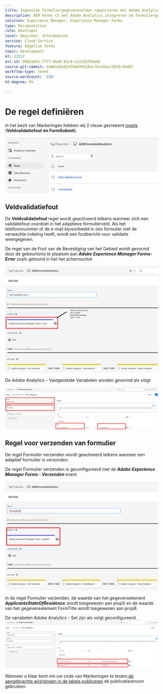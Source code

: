 ```yaml
---
title: Ingevulde formuliergegevensvelden rapporteren met Adobe Analytics
description: AEM Forms CS met Adobe Analytics integreren om formuliergegevensvelden te rapporteren
solution: Experience Manager, Experience Manager Forms
type: Documentation
role: Developer
level: Beginner, Intermediate
version: Cloud Service
feature: Adaptive Forms
topic: Development
kt: 12557
exl-id: 9982e041-fff7-4be6-91c9-e322d2fd3e01
source-git-commit: da0b536e824f68d97618ac7bce9aec5829c3b48f
workflow-type: tm+mt
source-wordcount: '220'
ht-degree: 0%

---
```


# De regel definiëren

In het bezit van Markeringen hebben wij 2 nieuw gecreeerd [regels](https://experienceleague.adobe.com/docs/platform-learn/implement-in-websites/configure-tags/add-data-elements-rules.html) (**Veldvalidatiefout en FormSubmit**).

![adaptief](assets/rules.png)


## Veldvalidatiefout

De **Veldvalidatiefout** regel wordt geactiveerd telkens wanneer zich een validatiefout voordoet in het adaptieve formulierveld. Als het telefoonnummer of de e-mail bijvoorbeeld in ons formulier niet de verwachte indeling heeft, wordt een foutbericht voor validatie weergegeven.

De regel van de Fout van de Bevestiging van het Gebied wordt gevormd door de gebeurtenis te plaatsen aan _**Adobe Experience Manager Forms-Error**_ zoals getoond in het het schermschot



![ingezetene van de verzoekende staat](assets/field_validation_error_rule.png)

De Adobe Analytics - Vastgestelde Variabelen worden gevormd als volgt

![handeling instellen](assets/field_validation_action_rule.png)

## Regel voor verzenden van formulier

De regel Formulier verzenden wordt geactiveerd telkens wanneer een adaptief formulier is verzonden.

De regel Formulier verzenden is geconfigureerd met de _**Adobe Experience Manager Forms - Verzenden**_ event

![form-submit-rule](assets/form-submit-rule.png)

In de regel Formulier verzenden, de waarde van het gegevenselement _**ApplicantsStateOfResidence**_ wordt toegewezen aan prop5 en de waarde van het gegevenselement FormTitle wordt toegewezen aan prop8.

De variabelen Adobe Analytics - Set zijn als volgt geconfigureerd.
![form-submit-rule-set-variables](assets/form-submit-set-variable.png)

Wanneer u klaar bent om uw code van Markeringen te testen,[de aangebrachte wijzigingen in de labels publiceren](https://experienceleague.adobe.com/docs/experience-platform/tags/publish/publishing-flow.html) de publicatiestroom gebruiken.
